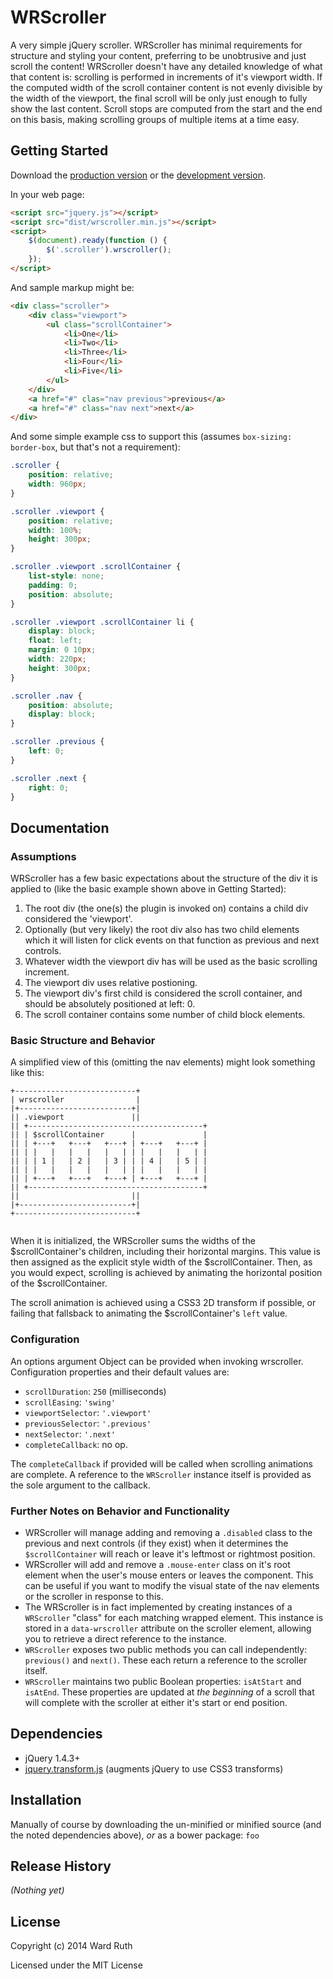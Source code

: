 # WRScroller

A very simple jQuery scroller. WRScroller has minimal requirements for structure and styling your content, preferring to be unobtrusive and just scroll the content! WRScroller doesn't have any detailed knowledge of what that content is: scrolling is performed in increments of it's viewport width. If the computed width of the scroll container content is not evenly divisible by the width of the viewport, the final scroll will be only just enough to fully show the last content. Scroll stops are computed from the start and the end on this basis, making scrolling groups of multiple items at a time easy.

## Getting Started
Download the [production version][min] or the [development version][max].

[min]: https://raw.github.com/wardmruth/wrscroller/master/dist/wrscroller.min.js
[max]: https://raw.github.com/wardmruth/wrscroller/master/dist/wrscroller.js
[transform]: https://github.com/louisremi/jquery.transform.js

In your web page:

```html
<script src="jquery.js"></script>
<script src="dist/wrscroller.min.js"></script>
<script>
	$(document).ready(function () {
		$('.scroller').wrscroller();
	});
</script>
```
And sample markup might be:
```html
<div class="scroller">
	<div class="viewport">
		<ul class="scrollContainer">
			<li>One</li>
			<li>Two</li>
			<li>Three</li>
			<li>Four</li>
			<li>Five</li>
		</ul>
	</div>
	<a href="#" clas="nav previous">previous</a>
	<a href="#" class="nav next">next</a>
</div>
```
And some simple example css to support this (assumes `box-sizing: border-box`, but that's not a requirement):
```css
.scroller {
	position: relative;
	width: 960px;
}

.scroller .viewport {
	position: relative;
	width: 100%;
	height: 300px;
}

.scroller .viewport .scrollContainer {
	list-style: none;
	padding: 0;
	position: absolute;
}

.scroller .viewport .scrollContainer li {
	display: block;
	float: left;
	margin: 0 10px;
	width: 220px;
	height: 300px;
}

.scroller .nav {
	position: absolute;
	display: block;
}

.scroller .previous {
	left: 0;
}

.scroller .next {
	right: 0;
}
```
## Documentation
### Assumptions
WRScroller has a few basic expectations about the structure of the div it is applied to (like the basic example shown above in Getting Started):

1. The root div (the one(s) the plugin is invoked on) contains a child div considered the 'viewport'.
2. Optionally (but very likely) the root div also has two child elements which it will listen for click events on that function as previous and next controls.
3. Whatever width the viewport div has will be used as the basic scrolling increment.
4. The viewport div uses relative postioning.
5. The viewport div's first child is considered the scroll container, and should be absolutely positioned at left: 0.
6. The scroll container contains some number of child block elements.

### Basic Structure and Behavior
A simplified view of this (omitting the nav elements) might look something like this:

```
+---------------------------+               
| wrscroller                |               
|+-------------------------+|               
|| .viewport               ||               
|| +---------------------------------------+
|| | $scrollContainer      |               |
|| | +---+   +---+   +---+ | +---+   +---+ |
|| | |   |   |   |   |   | | |   |   |   | |
|| | | 1 |   | 2 |   | 3 | | | 4 |   | 5 | |
|| | |   |   |   |   |   | | |   |   |   | |
|| | +---+   +---+   +---+ | +---+   +---+ |
|| +---------------------------------------+
||                         ||               
|+-------------------------+|               
+---------------------------+               
               

```
When it is initialized, the WRScroller sums the widths of the $scrollContainer's children, including their horizontal margins. This value is then assigned as the explicit style width of the $scrollContainer. Then, as you would expect, scrolling is achieved by animating the horizontal position of the $scrollContainer. 

The scroll animation is achieved using a CSS3 2D transform if possible, or failing that fallsback to animating the $scrollContainer's `left` value.

### Configuration
An options argument Object can be provided when invoking wrscroller. Configuration properties and their default values are:

* `scrollDuration`: `250` (milliseconds)
* `scrollEasing`: `'swing'`
* `viewportSelector`: `'.viewport'`
* `previousSelector`: `'.previous'`
* `nextSelector`: `'.next'`
* `completeCallback`: no op.

The `completeCallback` if provided will be called when scrolling animations are complete. A reference to the `WRScroller` instance itself is provided as the sole argument to the callback.

### Further Notes on Behavior and Functionality
* WRScroller will manage adding and removing a `.disabled` class to the previous and next controls (if they exist) when it determines the `$scrollContainer` will reach or leave it's leftmost or rightmost position.
* WRScroller will add and remove a `.mouse-enter` class on it's root element when the user's mouse enters or leaves the component. This can be useful if you want to modify the visual state of the nav elements or the scroller in response to this.
* The WRScroller is in fact implemented by creating instances of a `WRScroller` "class" for each matching wrapped element. This instance is stored in a `data-wrscroller` attribute on the scroller element, allowing you to retrieve a direct reference to the instance.
* `WRScroller` exposes two public methods you can call independently: `previous()` and `next()`. These each return a reference to the scroller itself.
* `WRScroller` maintains two public Boolean properties: `isAtStart` and `isAtEnd`. These properties are updated at _the beginning_ of a scroll that will complete with the scroller at either it's start or end position.

## Dependencies
* jQuery 1.4.3+
* [jquery.transform.js][transform] (augments jQuery to use CSS3 transforms)

## Installation
Manually of course by downloading the un-minified or minified source (and the noted dependencies above), _or_ as a bower package: `foo`

## Release History
_(Nothing yet)_

## License
Copyright (c) 2014 Ward Ruth

Licensed under the MIT License